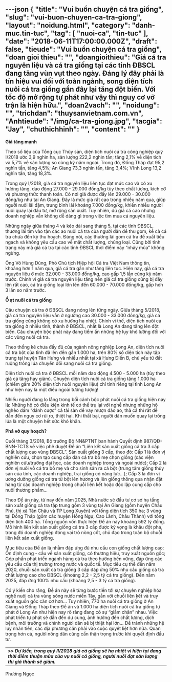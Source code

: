 ---json
{
    "title": "Vui buồn chuyện cá tra giống",
    "slug": "vui-buon-chuyen-ca-tra-giong",
    "layout": "noidung.html",
    "category": "danh-muc.tin-tuc",
    "tag": [
        "nuoi-ca",
        "tin-tuc"
    ],
    "date": "2018-06-11T17:00:00.000Z",
    "draft": false,
    "tieude": "Vui buồn chuyện cá tra giống",
    "doan gioi thieu": "",
    "doangioithieu": "Giá cá tra nguyên liệu và cá tra giống tại các tỉnh ĐBSCL đang tăng vùn vụt theo ngày. Đáng lý đây phải là tín hiệu vui đối với toàn ngành, song diện tích nuôi cá tra giống gần đây lại tăng đột biến. Với tốc độ mở rộng tự phát như vậy thì nguy cơ vỡ trận là hiện hữu.",
    "doan2vach": "",
    "noidung": "",
    "trichdan": "thuysanvietnam.com.vn",
    "Anhtieude": "/img/ca-tra-giong.jpg",
    "tacgia": "Jay",
    "chuthichhinh": "",
    "__content__": ""
}
---
<p><span style="font-size:14px"><strong>Gi&aacute; tăng mạnh</strong></span></p>

<p><span style="font-size:14px">Theo số liệu của Tổng cục Thủy sản, diện t&iacute;ch nu&ocirc;i c&aacute; tra c&ocirc;ng nghiệp qu&yacute; I/2018 ước 3,9 ngh&igrave;n ha, sản lượng 222,2 ngh&igrave;n tấn; tăng 2,1% về diện t&iacute;ch v&agrave; 5,7% về sản lượng so c&ugrave;ng kỳ năm ngo&aacute;i. Trong đ&oacute;, Đồng Th&aacute;p đạt 95,2 ngh&igrave;n tấn, tăng 4,5%; An Giang 73,3 ngh&igrave;n tấn, tăng 3,4%; Vĩnh Long 13,2 ngh&igrave;n tấn, tăng 18,3%.</span></p>

<p><span style="font-size:14px">Trong qu&yacute; I/2018, gi&aacute; c&aacute; tra nguy&ecirc;n liệu li&ecirc;n tục đạt mức cao v&agrave; c&oacute; xu hướng tăng, dao động 27.000 - 29.000 đồng/kg t&ugrave;y theo chất lượng, k&iacute;ch cỡ v&agrave; phương thức thanh to&aacute;n. C&oacute; nơi gi&aacute; được đẩy l&ecirc;n 29.000 - 30.000 đồng/kg như tại An Giang. Đ&acirc;y l&agrave; mức gi&aacute; rất cao trong nhiều năm qua, gi&uacute;p người nu&ocirc;i l&atilde;i đậm, trung b&igrave;nh l&atilde;i khoảng 7.000 đồng/kg, khiến nhiều người nu&ocirc;i quay lại đầu tư, mở rộng sản xuất. Tuy nhi&ecirc;n, d&ugrave; gi&aacute; c&aacute; cao nhưng doanh nghiệp vẫn kh&ocirc;ng dễ d&agrave;ng g&igrave; trong việc t&igrave;m mua c&aacute; nguy&ecirc;n liệu.</span></p>

<p><span style="font-size:14px">Những ng&agrave;y giữa th&aacute;ng 4 v&agrave; k&eacute;o d&agrave;i sang th&aacute;ng 5, tại c&aacute;c tỉnh ĐBSCL, thương l&aacute;i t&igrave;m v&agrave;o tận c&aacute;c ao nu&ocirc;i c&aacute; tra của người d&acirc;n để thu gom, kể cả c&aacute; tra chưa đến kỳ thu hoạch. Đ&aacute;ng n&oacute;i, c&aacute;c thương l&aacute;i gom c&aacute; tra để xuất tiểu ngạch v&agrave; kh&ocirc;ng y&ecirc;u cầu cao về mặt chất lượng, chủng loại. Cũng bởi t&igrave;nh trạng n&agrave;y m&agrave; gi&aacute; c&aacute; tra tại c&aacute;c tỉnh ĐBSCL thời điểm n&agrave;y &ldquo;nhảy m&uacute;a&rdquo; kh&ocirc;ng ngừng.</span></p>

<p><span style="font-size:14px">&Ocirc;ng V&otilde; H&ugrave;ng Dũng, Ph&oacute; Chủ tịch Hiệp hội C&aacute; tra Việt Nam th&ocirc;ng tin, khoảng hơn 1 năm qua, gi&aacute; c&aacute; tra gần như tăng li&ecirc;n tục. Hiện nay, gi&aacute; c&aacute; tra nguy&ecirc;n liệu ở mức 32.000 - 33.000 đồng/kg, cao gấp 1,5 lần c&ugrave;ng kỳ năm trước. Ch&iacute;nh v&igrave; gi&aacute; c&aacute; tra nguy&ecirc;n liệu tăng n&ecirc;n gi&aacute; c&aacute; tra giống cũng bị đẩy l&ecirc;n rất cao, c&aacute; tra giống loại lớn l&ecirc;n đến 60.000 - 70.000 đồng/kg, gấp hơn 3 lần so năm trước.</span></p>

<p><span style="font-size:14px"><strong>Ồ ạt nu&ocirc;i c&aacute; tra giống</strong></span></p>

<p><span style="font-size:14px">C&acirc;u chuyện c&aacute; tra ở ĐBSCL đang n&oacute;ng l&ecirc;n từng ng&agrave;y. Giữa th&aacute;ng 5/2018, gi&aacute; c&aacute; tra nguy&ecirc;n liệu vẫn ở ngưỡng cao 30.000 - 33.000 đồng/kg, gi&aacute; c&aacute; tra giống cũng kh&ocirc;ng c&oacute; xu hướng hạ nhiệt. Ch&iacute;nh v&igrave; thế, diện t&iacute;ch nu&ocirc;i c&aacute; tra giống ở nhiều tỉnh, th&agrave;nh ở ĐBSCL, nhất l&agrave; Long An đang tăng l&ecirc;n đột biến. C&acirc;u chuyện bộc ph&aacute;t n&agrave;y đang tiềm ẩn những hệ lụy kh&oacute; lường đối với c&aacute;c v&ugrave;ng nu&ocirc;i c&aacute; tra.</span></p>

<p><span style="font-size:14px">Theo thống k&ecirc; chưa đầy đủ của ng&agrave;nh n&ocirc;ng nghiệp Long An, diện t&iacute;ch nu&ocirc;i c&aacute; tra bột của tỉnh đ&atilde; l&ecirc;n đến gần 1.000 ha, tr&ecirc;n 80% số diện t&iacute;ch n&agrave;y tập trung tại huyện T&acirc;n Hưng v&agrave; nhiều nhất tại x&atilde; Hưng Điền B, chủ yếu từ đất ruộng trồng l&uacute;a chuyển đổi sang nu&ocirc;i c&aacute; tra giống.</span></p>

<p><span style="font-size:14px">Diện t&iacute;ch nu&ocirc;i c&aacute; tra ở ĐBSCL mỗi năm dao động 4.500 - 5.000 ha (t&ugrave;y theo gi&aacute; c&aacute; tăng hay giảm). Chuyện diện t&iacute;ch nu&ocirc;i c&aacute; tra giống tăng 1.000 ha (chiếm gầm 20% diện t&iacute;ch nu&ocirc;i nguy&ecirc;n liệu) chỉ t&iacute;nh ri&ecirc;ng tại tỉnh Long An như hiện nay l&agrave; một điều ngo&agrave;i tưởng tượng!</span></p>

<p><span style="font-size:14px">Nhiều người đang lo lắng trong bối cảnh bộc ph&aacute;t nu&ocirc;i c&aacute; tra giống hiện nay l&agrave;: Những hộ c&oacute; điều kiện kinh tế c&oacute; thể trụ lại với nghề nhưng những hộ ngh&egrave;o d&aacute;m &ldquo;đ&aacute;nh cược&rdquo; cả t&agrave;i sản để vay mượn đ&agrave;o ao, thả c&aacute; th&igrave; rất dễ dẫn đến nguy cơ rủi ro, thiệt hại. Khi thất bại, người d&acirc;n muốn quay lại trồng l&uacute;a l&agrave; một chuyện hết sức kh&oacute; khăn.</span></p>

<p><span style="font-size:14px"><strong>Ph&aacute; vỡ quy hoạch?</strong></span></p>

<p><span style="font-size:14px">Cuối th&aacute;ng 3/2018, Bộ trưởng Bộ NN&amp;PTNT ban h&agrave;nh Quyết định 987/QĐ-BNN-TCTS về việc ph&ecirc; duyệt Đề &aacute;n &ldquo;Li&ecirc;n kết sản xuất giống c&aacute; tra 3 cấp chất lượng cao v&ugrave;ng ĐBSCL&rdquo;. Sản xuất giống 3 cấp, theo đ&oacute;: Cấp 1 l&agrave; đơn vị nghi&ecirc;n cứu, chọn tạo cung cấp đ&agrave;n c&aacute; tra bố mẹ chọn giống (c&aacute;c viện nghi&ecirc;n cứu/trường đại học, c&aacute;c doanh nghiệp trong v&agrave; ngo&agrave;i nước); Cấp 2 l&agrave; đơn vị nu&ocirc;i vỗ c&aacute; tra bố mẹ v&agrave; cho sinh sản ra c&aacute; bột (trung t&acirc;m giống thủy sản của tỉnh, c&aacute;c doanh nghiệp, trại giống c&oacute; năng lực&hellip;); Cấp 3 l&agrave; đơn vị ương dưỡng giống c&aacute; tra từ bột l&ecirc;n hương v&agrave; l&ecirc;n giống th&ocirc;ng qua nhận đặt h&agrave;ng từ c&aacute;c doanh nghiệp trong chuỗi li&ecirc;n kết hoặc độc lập cung cấp cho nu&ocirc;i thương phẩm&hellip;</span></p>

<p><span style="font-size:14px">Theo Đề &aacute;n n&agrave;y, từ nay đến năm 2025, Nh&agrave; nước sẽ đầu tư cơ sở hạ tầng sản xuất giống c&aacute; tra tập trung gồm 3 v&ugrave;ng tại An Giang (gồm huyện Ch&acirc;u Ph&uacute;, thị x&atilde; T&acirc;n Ch&acirc;u v&agrave; TP Long Xuy&ecirc;n) với tổng diện t&iacute;ch 350 ha; 3 v&ugrave;ng tại Đồng Th&aacute;p (gồm c&aacute;c huyện Hồng Ngự, Cao L&atilde;nh, Ch&acirc;u Th&agrave;nh) với tổng diện t&iacute;ch 400 ha. Tổng nguồn vốn thực hiện Đề &aacute;n n&agrave;y khoảng 592 tỷ đồng. M&ocirc; h&igrave;nh li&ecirc;n kết sản xuất giống c&aacute; tra 3 cấp được kỳ vọng l&agrave; kh&acirc;u đột ph&aacute;, trong đ&oacute; doanh nghiệp đ&oacute;ng vai tr&ograve; n&ograve;ng cốt, chủ đạo trong to&agrave;n bộ chuỗi li&ecirc;n kết sản xuất giống.</span></p>

<p><span style="font-size:14px">Mục ti&ecirc;u của Đề &aacute;n l&agrave; nhằm đ&aacute;p ứng đủ nhu cầu con giống chất lượng cao; Ổn định cung - cầu về sản xuất giống, c&oacute; thương hiệu, truy xuất nguồn gốc; G&oacute;p phần ph&aacute;t triển ng&agrave;nh h&agrave;ng c&aacute; tra theo hướng bền vững, đ&aacute;p ứng c&aacute;c y&ecirc;u cầu của thị trường trong nước v&agrave; quốc tế. Mục ti&ecirc;u cụ thể đến năm 2020, chuỗi sản xuất c&aacute; tra giống 3 cấp đ&aacute;p ứng 50% nhu cầu giống c&aacute; tra chất lượng cao cho ĐBSCL (khoảng 2,2 - 2,5 tỷ c&aacute; tra giống). Đến năm 2025, đ&aacute;p ứng 100% nhu cầu (khoảng 2,5 - 3 tỷ c&aacute; tra giống).</span></p>

<p><span style="font-size:14px">C&oacute; &yacute; kiến cho rằng, Đề &aacute;n n&agrave;y sẽ từng bước tiến tới sự chuy&ecirc;n nghiệp h&oacute;a nghề nu&ocirc;i c&aacute; tra v&ugrave;ng s&ocirc;ng nước miền T&acirc;y, gắn với chuỗi li&ecirc;n kết v&agrave; truy xuất nguồn gốc căn cơ hơn&hellip; Tuy nhi&ecirc;n, 770 ha nu&ocirc;i c&aacute; tra giống ở An Giang v&agrave; Đồng Th&aacute;p theo Đề &aacute;n v&agrave; 1.000 ha diện t&iacute;ch nu&ocirc;i c&aacute; tra giống tự ph&aacute;t ở Long An như hiện nay r&otilde; r&agrave;ng đang c&oacute; sự &ldquo;giẫm ch&acirc;n&rdquo; nhau. Việc ph&aacute;t triển tự ph&aacute;t sẽ dẫn đến dư cung, ảnh hưởng đến chất lượng, dịch bệnh, m&ocirc;i trường v&agrave; ch&iacute;nh người d&acirc;n sẽ bị thiệt hại lớn&hellip; Để tr&aacute;nh những hệ lụy nh&atilde;n tiền, c&aacute;c địa phương cần phải v&agrave;o cuộc quyết liệt hơn nữa. Quan trọng hơn cả, người n&ocirc;ng d&acirc;n cũng cần thận trọng trước khi quyết định đầu tư.</span></p>

<table>
	<tbody>
		<tr>
			<td><span style="font-size:14px"><strong><em>&gt;&gt; Dự kiến, trong qu&yacute; II/2018 gi&aacute; c&aacute; giống sẽ hạ nhiệt v&igrave; hiện tại đang thời điểm thuận m&ugrave;a của vụ nu&ocirc;i c&aacute; giống, người nu&ocirc;i đạt sản lượng th&igrave; gi&aacute; th&agrave;nh sẽ giảm.</em></strong></span></td>
		</tr>
	</tbody>
</table>

<p><span style="font-size:14px">Phương Ngọc</span></p>
